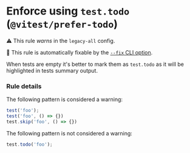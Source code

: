 # Enforce using `test.todo` (`@vitest/prefer-todo`)

⚠️ This rule _warns_ in the `legacy-all` config.

🔧 This rule is automatically fixable by the [`--fix` CLI option](https://eslint.org/docs/latest/user-guide/command-line-interface#--fix).

<!-- end auto-generated rule header -->

When tests are empty it's better to mark them as `test.todo` as it will be highlighted in tests summary output.

### Rule details

The following pattern is considered a warning:

```js
test('foo');
test('foo', () => {})
test.skip('foo', () => {})
```

The following pattern is not considered a warning:

```js
test.todo('foo');
```
